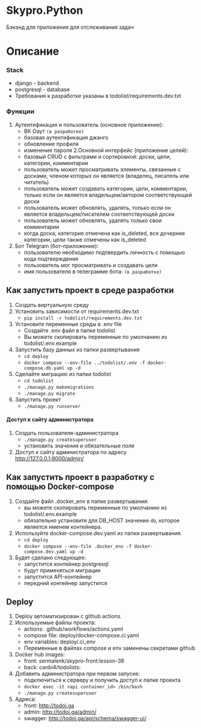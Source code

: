 # Skypro.Python

Бэкэнд для приложения для отслеживания задач

# Описание

### Stack

- django - backend
- postgresql - database
- Требования к разработке указаны в todolist/requirements.dev.txt

### Функции
1. Аутентификация и пользователь (основное приложение):
   - ВК Оаут `(в разработке)`
   - базовая аутентификация джанго
   - обновление профиля
   - изменение пароля
2.Основной интерфейс (приложение целей):
   - базовый CRUD с фильтрами и сортировкой: доски, цели, категории, комментарии
   - пользователь может просматривать элементы, связанные с досками, членом которых он является (владелец, писатель или читатель)
   - пользователь может создавать категории, цели, комментарии, только если он является владельцем/автором соответствующей доски
   - пользователь может обновлять, удалять, только если он является владельцем/писателем соответствующей доски
   - пользователь может обновлять, удалять только свои комментарии
   - когда доска, категория отмечена как is_deleted, все дочерние категории, цели также отмечены как is_deleted
3. Бот Telegram (бот-приложение):
   - пользователю необходимо подтвердить личность с помощью кода подтверждения
   - пользователь мог просматривать и создавать цели
   - имя пользователя в телеграмме бота: `(в разработке)`

## Как запустить проект в среде разработки

1. Создать виртуальную среду
2. Установить зависимости от requirements.dev.txt
   - `pip install -r todolist/requirements.dev.txt`
3. Установите переменные среды в .env file
   - Создайте .env файл в папке todolist
   - Вы можете скопировать переменные по умолчанию из todolist/.env.example
4. Запустить базу данных из папки развертывания
   - `cd deploy`
   - `docker compose --env-file ../todolist/.env -f docker-compose.db.yaml up -d`
5. Сделайте миграцию из папки todolist
   - `cd todolist`
   - `./manage.py makemigrations`
   - `./manage.py migrate`
6. Запустить проект
   - `./manage.py runserver`

#### Доступ к сайту администратора

1. Создать пользователя-администратора
   - `./manage.py createsuperuser`
   - установить значения и обязательные поля
2. Доступ к сайту администратора по адресу http://127.0.0.1:8000/admin/

## Как запустить проект в разработку с помощью Docker-compose

1. Создайте файл .docker_env в папке развертывания:
   - вы можете скопировать переменные по умолчанию из todolist/.env.example
   - обязательно установите для DB_HOST значение `db`, которое является именем контейнера.
2. Используйте docker-compose.dev.yaml из папки развертывания.
   - `cd deploy`
   - `docker compose --env-file .docker_env -f docker-compose.dev.yaml up -d`
3. Будет сделано следующее:
   - запустится контейнер postgresql
   - будут применяться миграции
   - запустится API-контейнер
   - передний контейнер запустится

## Deploy

1. Deploy автоматизирован с github actions. 
2. Используемые файлы проекта:
   - actions: .github/workflows/actions.yaml
   - compose file: deploy/docker-compose.ci.yaml
   - env variables: deploy/.ci_env
   - Переменные в файлах compose и env заменены секретами github
3. Docker hub images:
   - front: sermalenk/skypro-front:lesson-38
   - back: canbi4/todolists:<tag>
4. Добавить администратора при первом запуске:
   - подключиться к серверу и получить доступ к папке проекта
   - `docker exec -it <api container_id> /bin/bash`
   - `./manage.py createsuperuser`
5. Адреса:
   - front: http://todoi.ga
   - admin: http://todoi.ga/admin/
   - swagger: http://todoi.ga/api/schema/swagger-ui/

